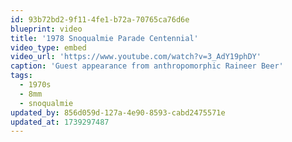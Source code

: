 ```yaml
---
id: 93b72bd2-9f11-4fe1-b72a-70765ca76d6e
blueprint: video
title: '1978 Snoqualmie Parade Centennial'
video_type: embed
video_url: 'https://www.youtube.com/watch?v=3_AdY19phDY'
caption: 'Guest appearance from anthropomorphic Raineer Beer'
tags:
  - 1970s
  - 8mm
  - snoqualmie
updated_by: 856d059d-127a-4e90-8593-cabd2475571e
updated_at: 1739297487
---
```

